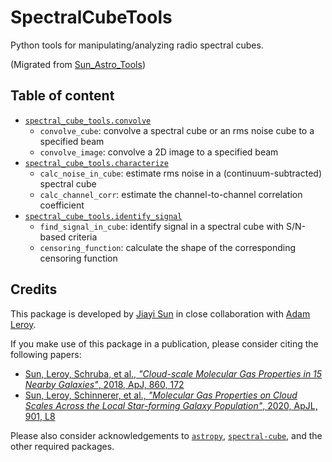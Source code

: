 # SpectralCubeTools

Python tools for manipulating/analyzing radio spectral cubes.

(Migrated from [Sun_Astro_Tools](https://github.com/astrojysun/Sun_Astro_Tools))

## Table of content

+ [`spectral_cube_tools.convolve`](https://github.com/astrojysun/SpectralCubeTools/blob/master/spectral_cube_tools/convolve.py)
  - `convolve_cube`: convolve a spectral cube or an rms noise cube to a specified beam
  - `convolve_image`: convolve a 2D image to a specified beam
+ [`spectral_cube_tools.characterize`](https://github.com/astrojysun/SpectralCubeTools/blob/master/spectral_cube_tools/characterize.py)
  - `calc_noise_in_cube`: estimate rms noise in a (continuum-subtracted) spectral cube
  - `calc_channel_corr`: estimate the channel-to-channel correlation coefficient
+ [`spectral_cube_tools.identify_signal`](https://github.com/astrojysun/SpectralCubeTools/blob/master/spectral_cube_tools/identify_signal.py)
  - `find_signal_in_cube`: identify signal in a spectral cube with S/N-based criteria
  - `censoring_function`: calculate the shape of the corresponding censoring function

## Credits

This package is developed by [Jiayi Sun](https://github.com/astrojysun) in close collaboration with [Adam Leroy](https://github.com/akleroy).

If you make use of this package in a publication, please consider citing the following papers:
+ [Sun, Leroy, Schruba, et al., *"Cloud-scale Molecular Gas Properties in 15 Nearby Galaxies"*, 2018, ApJ, 860, 172](https://ui.adsabs.harvard.edu/abs/2018ApJ...860..172S)
+ [Sun, Leroy, Schinnerer, et al., *"Molecular Gas Properties on Cloud Scales Across the Local Star-forming Galaxy Population"*, 2020, ApJL, 901, L8](https://ui.adsabs.harvard.edu/abs/2020arXiv200901842S)

Please also consider acknowledgements to [`astropy`](https://github.com/astropy/astropy), [`spectral-cube`](https://github.com/radio-astro-tools/spectral-cube), and the other required packages.
